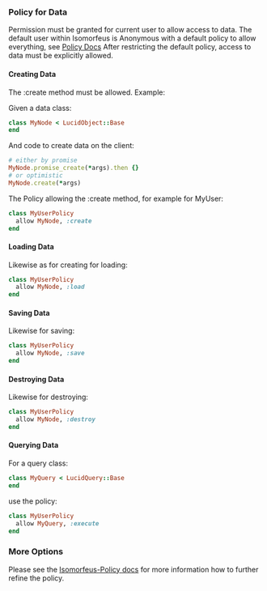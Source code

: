 ### Policy for Data

Permission must be granted for current user to allow access to data.
The default user within Isomorfeus is Anonymous with a default policy to allow everything,
see [Policy Docs](https://github.com/isomorfeus/isomorfeus-project/blob/master/isomorfeus-policy/README.md)
After restricting the default policy, access to data must be explicitly allowed.

#### Creating Data

The :create method must be allowed. Example:

Given a data class:
```ruby
class MyNode < LucidObject::Base
end
```

And code to create data on the client:
```ruby
# either by promise
MyNode.promise_create(*args).then {}
# or optimistic
MyNode.create(*args)
```

The Policy allowing the :create method, for example for MyUser:
```ruby
class MyUserPolicy
  allow MyNode, :create
end
```

#### Loading Data

Likewise as for creating for loading:
```ruby
class MyUserPolicy
  allow MyNode, :load
end
```

#### Saving Data

Likewise for saving:
```ruby
class MyUserPolicy
  allow MyNode, :save
end
```

#### Destroying Data

Likewise for destroying:
```ruby
class MyUserPolicy
  allow MyNode, :destroy
end
```

#### Querying Data
For a query class:
```ruby
class MyQuery < LucidQuery::Base
end
```
use the policy:
```ruby
class MyUserPolicy
  allow MyQuery, :execute
end
```

### More Options

Please see the [Isomorfeus-Policy docs](https://github.com/isomorfeus/isomorfeus-project/tree/master/isomorfeus-policy) for more information how to further refine the policy.
